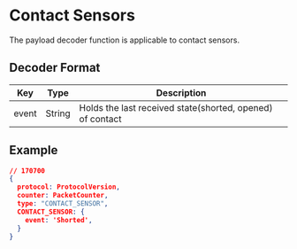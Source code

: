 # Contact Sensors

The payload decoder function is applicable to contact sensors.


## Decoder Format

| Key                   | Type    | Description                                               |
| --------------------- | ------- | --------------------------------------------------------- |
| event                 | String  | Holds the last received state(shorted, opened) of contact |

## Example

```json
// 170700
{
  protocol: ProtocolVersion,
  counter: PacketCounter,
  type: "CONTACT_SENSOR",
  CONTACT_SENSOR: {
    event: 'Shorted',
  }
}
```
